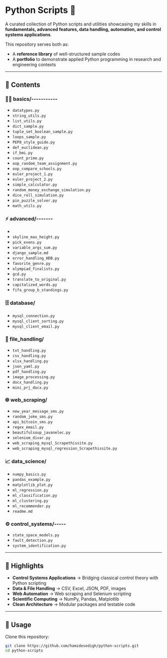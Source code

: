 # Python Scripts 🐍

A curated collection of Python scripts and utilities showcasing my skills in **fundamentals, advanced features, data handling, automation, and control systems applications**.  

This repository serves both as:
- A **reference library** of well-structured sample codes  
- A **portfolio** to demonstrate applied Python programming in research and engineering contexts  

---

## 📂 Contents

### 🧑‍💻 basics/-----------
- `datatypes.py`
- `string_utils.py`
- `list_utils.py`
- `dict_sample.py`
- `tuple_set_boolean_sample.py`
- `loops_sample.py`
- `PEP8_style_guide.py` 
- `def_euclidean.py`
- `if_bmi.py`
- `count_prime.py`
- `oop_random_team_assignment.py`
- `oop_compare_schools.py`
- `euler_project_1.py`
- `euler_project_2.py`
- `simple_calculator.py`
- `random_money_exchange_simulation.py`
- `dice_roll_simulation.py`
- `pin_puzzle_solver.py`
- `math_utils.py`

### ⚡ advanced/-------
- 
- `skyline_max_height.py`
- `pick_evens.py`
- `variable_args_sum.py`
- `django_sample.md` 
- `error_handling_HDB.py`
- `favorite_genre.py`
- `olympiad_finalists.py`
- `gcd.py`
- `translate_to_original.py`
- `capitalized_words.py`
- `fifa_group_b_standings.py`

### 🗄️ database/
- `mysql_connection.py`  
- `mysql_client_sorting.py` 
- `mysql_client_email.py`  

### 📁 file_handling/
- `txt_handling.py`
- `csv_handling.py`
- `xlsx_handling.py`
- `json_yaml.py`
- `pdf_handling.py`
- `image_processing.py`
- `docx_handling.py`
- `mini_prj_docx.py`

### 🌐 web_scraping/
- `new_year_message_sms.py`
- `random_joke_sms.py`
- `api_bitcoin_sms.py`
- `regex_email.py`
- `beautifulsoup_javanelec.py`
- `selenium_divar.py`
- `web_scraping_mysql_Scrapethissite.py`
- `web_scraping_mysql_regression_Scrapethissite.py`

### 📈 data_science/
- `numpy_basics.py`
- `pandas_example.py`
- `matplotlib_plot.py`
- `ml_regression.py`
- `ml_classification.py`
- `ml_clustering.py`
- `ml_recommender.py`
- `readme.md`

### ⚙️ control_systems/-----
- `state_space_models.py`
- `fault_detection.py`
- `system_identification.py`

---

## 🚀 Highlights
- **Control Systems Applications** → Bridging classical control theory with Python scripting  
- **Data & File Handling** → CSV, Excel, JSON, PDF, images  
- **Web Automation** → Web scraping and Selenium scripting  
- **Scientific Computing** → NumPy, Pandas, Matplotlib  
- **Clean Architecture** → Modular packages and testable code  

---

## 📌 Usage
Clone this repository:
```bash
git clone https://github.com/hamidesedigh/python-scripts.git
cd python-scripts
